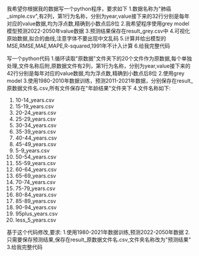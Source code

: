 我希望你根据我的数据写一个python程序，要求如下
1.数据名称为"肺癌_simple.csv",有2列，第1行为名称，分别为year,value接下来的32行分别是每年对应的value数据,均为浮点数,精确到小数点后8位
2.我希望程序使用grey model模型预测2022-2050年value数据
3.预测结果保存在result_grey.csv中
4.可视化原始数据,拟合的曲线,注意字体不要出现中文乱码
5.计算并给出模型的MSE,RMSE,MAE,MAPE,R-squared,1991年不计入计算
6.给我完整代码

写一个python代码
1.循环读取"原数据"文件夹下的20个文件作为原数据,每个单独处理,文件名称后附,原数据文件有2列，第1行为名称，分别为year,value接下来的42行分别是每年对应的value数据,均为浮点数,精确到小数点后8位
2.使用grey model
3.使用1980-2010年数据训练，预测2011-2021年数据，分别保存在result_原数据文件名.csv,所有文件保存在"年龄结果"文件夹下
4.文件名称如下:
1. 10-14_years.csv
2. 15-19_years.csv
3. 20-24_years.csv
4. 25-29_years.csv
5. 30-34_years.csv
6. 35-39_years.csv
7. 40-44_years.csv
8. 45-49_years.csv
9. 5-9_years.csv
10. 50-54_years.csv
11. 55-59_years.csv
12. 60-64_years.csv
13. 65-69_years.csv
14. 70-74_years.csv
15. 75-79_years.csv
16. 80-84_years.csv
17. 85-89_years.csv
18. 90-94_years.csv
19. 95plus_years.csv
20. less_5_years.csv


基于这个代码修改,要求:
1.使用1980-2021年数据训练,预测2022-2050年数据
2.只需要保存预测结果,保存在result_原数据文件名.csv,文件夹名称改为"预测结果"
3.给我完整代码